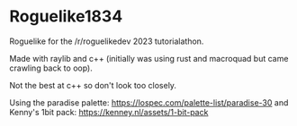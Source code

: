 # Roguelike1834
Roguelike for the /r/roguelikedev 2023 tutorialathon.

Made with raylib and c++ (initially was using rust and macroquad but came crawling back to oop).

Not the best at c++ so don't look too closely.

Using the paradise palette: https://lospec.com/palette-list/paradise-30
and Kenny's 1bit pack: https://kenney.nl/assets/1-bit-pack
